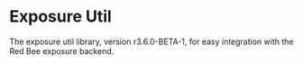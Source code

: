 # Exposure Util

The exposure util library, version r3.6.0-BETA-1, for easy integration with the Red Bee exposure backend.